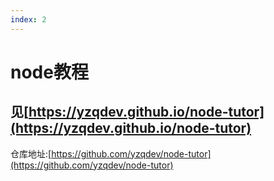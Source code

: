 ```yaml
---
index: 2
---
```

# node教程

## 见[https://yzqdev.github.io/node-tutor](https://yzqdev.github.io/node-tutor)

仓库地址:[https://github.com/yzqdev/node-tutor](https://github.com/yzqdev/node-tutor)
